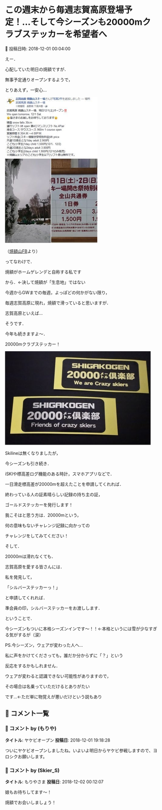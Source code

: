 # この週末から毎週志賀高原登場予定！…そして今シーズンも20000mクラブステッカーを希望者へ

📅 投稿日時: 2018-12-01 00:04:00

えー．


心配していた明日の焼額ですが．


無事予定通りオープンするようで，


とりあえず，一安心…







![5d722607b3ebb9e60638acb9ba643112.jpg](images/5d722607b3ebb9e60638acb9ba643112.jpg)




（[焼額山FB](https://www.facebook.com/yakebitaiyama/posts/1932906453471358)より）





ってなわけで．


焼額がホームゲレンデと自称する私です


から．←決して焼額が「生息地」ではない


今週からGWまでの毎週，よっぽどの何かがない限り，


毎週志賀高原に現れ，焼額で滑っていると思いますが．





志賀高原といえば…


そうです．


今年も続きますよ～．


20000mクラブステッカー！




![619a6d32626b8fded1dc8d02502e7bdd.jpg](images/619a6d32626b8fded1dc8d02502e7bdd.jpg)







Skilineは無くなりましたが，


今シーズンも引き続き．


iSKIや標高差ログ機能のある時計，スマホアプリなどで．


一日滑走標高差が20000mを超えたことを申請してくれれば．


終わっている人の証素晴らしい記録の持ち主の証，


ゴールドステッカーを発行します！


我こそはと思う方は．20000mという，


何の意味もないチャレンジ記録に向かっての


チャレンジをしてみてください！





そして．


20000mは滑れなくても．


志賀高原を愛する皆さんには．


私を発見して，


「シルバーステッカーっ！」


と申請してくれれば．


準会員の印，シルバーステッカーをお渡しします．





ということで．


今シーズンもついに本格シーズンインです～！！←本格というには雪が少なすぎる気がするが（涙）





PS.今シーズン，ウェアが変わった人へ…


私に声をかけてくださっても，誰だか分からずに「？」という


反応をするかもしれません．


ウェアが変わると認識できない可能性がありますので，


その場合は名乗っていただけるとありがたい


です…←ただ単に物覚えが悪いだけという説もあり

## 💬 コメント一覧

### 💬 コメント by (もりや)
**タイトル**: ヤケビオープン
**投稿日**: 2018-12-01 19:18:28

ついにヤケビオープンしましたね。いよいよ明日からヤケビ参戦しますので、ヨロシクお願いします。

### 💬 コメント by (Skier_S)
**タイトル**: もりやさま
**投稿日**: 2018-12-02 00:12:07

娘もお待ちしてます～！

焼額でお会いしましょう！

